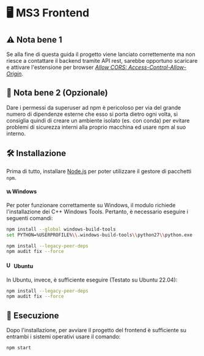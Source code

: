 # 🖥️ MS3 Frontend

## ⚠️ Nota bene 1
Se alla fine di questa guida il progetto viene lanciato correttemente ma non riesce a contattare il backend tramite API rest, sarebbe opportuno scaricare e attivare l'estensione per browser [ _Allow CORS: Access-Control-Allow-Origin_](https://chromewebstore.google.com/detail/allow-cors-access-control/lhobafahddgcelffkeicbaginigeejlf).

## 🤚 Nota bene 2 (Opzionale)
Dare i permessi da superuser ad npm è pericoloso per via del
grande numero di dipendenze esterne che esso si porta dietro ogni volta, si consiglia
quindi di creare un ambiente isolato (es. con conda) per evitare problemi di sicurezza
interni alla proprio macchina ed usare npm al suo interno.

## 🛠️ Installazione
Prima di tutto, installare [Node.js](https://nodejs.org/en) per poter utilizzare il gestore di pacchetti `npm`.

#### <img src="https://upload.wikimedia.org/wikipedia/commons/8/87/Windows_logo_-_2021.svg" alt="Windows Logo" width="12"/> Windows
Per poter funzionare correttamente su Windows, il modulo richiede l'installazione dei C++ Windows Tools. Pertanto, è necessario eseguire i seguenti comandi:
```bash
npm install --global windows-build-tools 
set PYTHON=%USERPROFILE%\\.windows-build-tools\\python27\\python.exe

npm install --legacy-peer-deps
npm audit fix --force
```
#### <img src="https://upload.wikimedia.org/wikipedia/commons/9/9e/UbuntuCoF.svg" alt="Ubuntu Logo" width="16"/> Ubuntu
In Ubuntu, invece, è sufficiente eseguire (Testato su Ubuntu 22.04):
```bash
npm install --legacy-peer-deps
npm audit fix --force
```

## 🚀 Esecuzione
Dopo l'installazione, per avviare il progetto del frontend è sufficiente su entrambi 
i sistemi operativi usare il comando:
```bash
npm start
```
